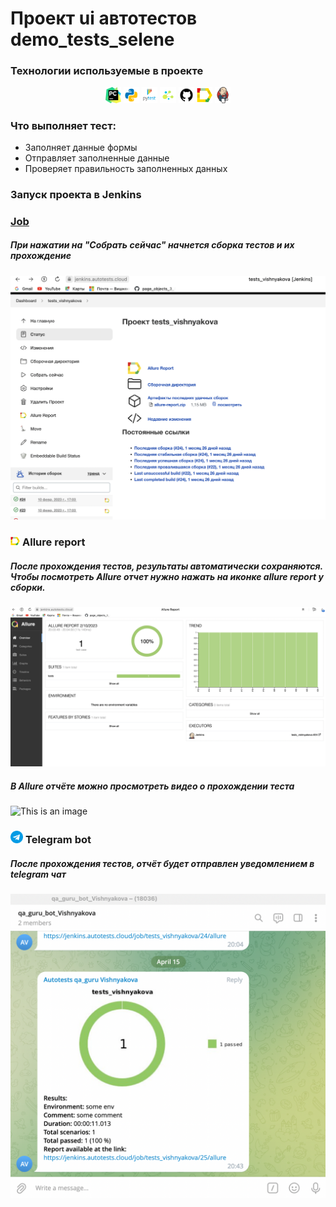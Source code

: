Проеĸт ui автотестов demo_tests_selene
===========

<!-- Технологии -->
### Технологии используемые в проеĸте


<p  align="center">
  <code><img width="5%" title="Pycharm" src="./attachments/logo/pycharm.png"></code>
  <code><img width="5%" title="Python" src="./attachments/logo/python.png"></code>
  <code><img width="5%" title="Pytest" src="./attachments/logo/pytest.png"></code>
  <code><img width="5%" title="Selene" src="./attachments/logo/selene.png"></code>
  <code><img width="5%" title="GitHub" src="./attachments/logo/github.png"></code>
  <code><img width="5%" title="Allure Report" src="./attachments/logo/allure_report.png"></code>
  <code><img width="5%" title="Jenkins" src="./attachments/logo/jenkins.png"></code>
</p>

### Что выполняет тест:
- Заполняет данные формы
- Отправляет заполненные данные
- Проверяет правильность заполненных данных

<!-- Jenkins -->

### Запуск проекта в Jenkins

### [Job](https://jenkins.autotests.cloud/job/tests_vishnyakova/)

##### При нажатии на "Собрать сейчас" начнется сборка тестов и их прохождение
![This is an image](attachments/screenshots/jenkins.png)

<!-- Allure report -->

### <img width="3%" title="Allure Report" src="attachments/logo/allure_report.png"> Allure report

##### После прохождения тестов, результаты автоматически сохраняются. Чтобы посмотреть Allure отчет нужно нажать на иконке allure report у сборки.
![This is an image](attachments/screenshots/allure.png)

##### В Allure отчёте можно просмотреть видео о прохождении теста

![This is an image](attachments/video/test.gif)

<!-- Telegram report -->

### <img width="4%" title="Telegram" src="attachments/logo/telegram_bot.png"> Telegram bot

##### После прохождения тестов, отчёт будет отправлен уведомлением в telegram чат
![This is an image](attachments/screenshots/telegram.png)




 
